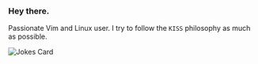 ### Hey there.

Passionate Vim and Linux user. I try to follow the `KISS` philosophy as much as possible.

<!-- Markdown -->

![Jokes Card](https://readme-jokes.vercel.app/api)
